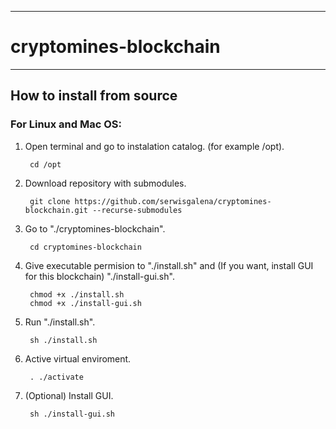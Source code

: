 -------------------------
# cryptomines-blockchain
-------------------------
## How to install from source
### For Linux and Mac OS:

1. Open terminal and go to instalation catalog. (for example /opt).

        cd /opt

2. Download repository with submodules.

        git clone https://github.com/serwisgalena/cryptomines-blockchain.git --recurse-submodules

3. Go to "./cryptomines-blockchain".

        cd cryptomines-blockchain

4. Give executable permision to "./install.sh" and (If you want, install GUI for this blockchain) "./install-gui.sh".

        chmod +x ./install.sh
        chmod +x ./install-gui.sh

5. Run "./install.sh".

        sh ./install.sh

6. Active virtual enviroment.

        . ./activate

7. (Optional) Install GUI.

        sh ./install-gui.sh
